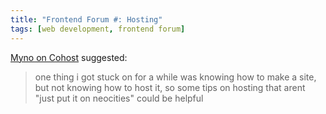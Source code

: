 ```yaml
---
title: "Frontend Forum #: Hosting"
tags: [web development, frontend forum]
---
```


[Myno on Cohost](https://cohost.org/mynotaurus) suggested:

> one thing i got stuck on for a while was knowing how to make a site, but not knowing how to host it, so some tips on hosting that arent "just put it on neocities" could be helpful
